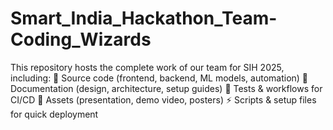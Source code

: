 # Smart_India_Hackathon_Team-Coding_Wizards
This repository hosts the complete work of our team for SIH 2025, including:  📂 Source code (frontend, backend, ML models, automation)  📖 Documentation (design, architecture, setup guides)  🧪 Tests &amp; workflows for CI/CD  🎥 Assets (presentation, demo video, posters)  ⚡️ Scripts &amp; setup files for quick deployment
